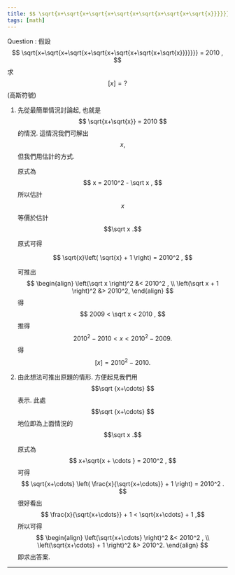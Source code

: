 ```yaml
---
title: $$ \sqrt{x+\sqrt{x+\sqrt{x+\sqrt{x+\sqrt{x+\sqrt{x+\sqrt{x}}}}}}} = 2010  $$
tags: [math]
---
```


Question
: 假設 
$$ \sqrt{x+\sqrt{x+\sqrt{x+\sqrt{x+\sqrt{x+\sqrt{x+\sqrt{x}}}}}}} = 2010 , $$ 
求 $$ [x] = ? $$ (高斯符號)

1. 先從最簡單情況討論起, 也就是 $$ \sqrt{x+\sqrt{x}}  =  2010 $$ 的情況.
   這情況我們可解出 $$ x ,$$ 但我們用估計的方式.
   
   原式為 $$ x = 2010^2 - \sqrt x , $$
   所以估計 $$x$$ 等價於估計 $$\sqrt x .$$

   原式可得

   $$ \sqrt{x}\left( \sqrt{x} + 1  \right) = 2010^2 , $$
   
   可推出
   $$ 
   \begin{align}
   \left(\sqrt x \right)^2 &< 2010^2 ,  \\
   \left(\sqrt x  + 1 \right)^2 &> 2010^2,
   \end{align}
   $$
   得 
   $$ 2009 <  \sqrt x < 2010 , $$
   推得
   $$ 2010^2 - 2010  < x  < 2010^2 - 2009 .$$
   得 
   $$ [x] = 2010^2-2010. $$


1. 由此想法可推出原題的情形. 方便起見我們用 $$\sqrt {x+\cdots} $$ 表示.
   此處 $$\sqrt {x+\cdots} $$ 地位即為上面情況的 $$\sqrt x .$$

   原式為 
   $$ x+\sqrt{x + \cdots }  =  2010^2 ,  $$
   可得
   $$ \sqrt{x+\cdots} \left( \frac{x}{\sqrt{x+\cdots}} + 1 \right) = 2010^2 .  $$
   很好看出
   $$  \frac{x}{\sqrt{x+\cdots}} + 1    <  \sqrt{x+\cdots} + 1 ,$$
   所以可得
   $$ 
   \begin{align}
   \left(\sqrt{x+\cdots} \right)^2 &< 2010^2 ,  \\
   \left(\sqrt{x+\cdots}  + 1 \right)^2 &> 2010^2.
   \end{align}
   $$
   即求出答案.


<!--more-->

---
